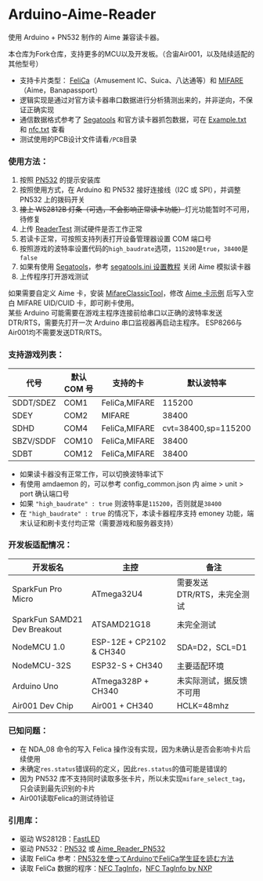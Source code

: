 # Arduino-Aime-Reader

使用 Arduino + PN532 制作的 Aime 兼容读卡器。

本仓库为Fork仓库，支持更多的MCU以及开发板。（合宙Air001，以及陆续适配的其他型号）   

- 支持卡片类型： [FeliCa](https://zh.wikipedia.org/wiki/FeliCa)（Amusement IC、Suica、八达通等）和 [MIFARE](https://zh.wikipedia.org/wiki/MIFARE)（Aime，Banapassport）
- 逻辑实现是通过对官方读卡器串口数据进行分析猜测出来的，并非逆向，不保证正确实现
- 通信数据格式参考了 [Segatools](https://github.com/djhackersdev/segatools) 和官方读卡器抓包数据，可在 [Example.txt](doc/Example.txt) 和 [nfc.txt](https://github.com/djhackersdev/segatools/blob/master/doc/nfc.txt) 查看
- 测试使用的PCB设计文件请看`/PCB`目录

### 使用方法：

1. 按照 [PN532](https://github.com/elechouse/PN532) 的提示安装库
2. 按照使用方式，在 Arduino 和 PN532 接好连接线（I2C 或 SPI），并调整 PN532 上的拨码开关
3. ~~接上 WS2812B 灯条（可选，不会影响正常读卡功能）~~灯光功能暂时不可用，待修复
4. 上传 [ReaderTest](tools/ReaderTest/ReaderTest.ino) 测试硬件是否工作正常
5. 若读卡正常，可按照支持列表打开设备管理器设置 COM 端口号
6. 按照游戏的波特率设置代码的`high_baudrate`选项，`115200`是`true`，`38400`是`false`
7. 如果有使用 [Segatools](https://github.com/djhackersdev/segatools)，参考 [segatools.ini 设置教程](https://github.com/djhackersdev/segatools/blob/master/doc/config/common.md#enable) 关闭 Aime 模拟读卡器
8. 上传程序打开游戏测试

如果需要自定义 Aime 卡，安装 [MifareClassicTool](https://github.com/ikarus23/MifareClassicTool)，修改 [Aime 卡示例](doc/aime示例.mct) 后写入空白 MIFARE UID/CUID 卡，即可刷卡使用。    
某些 Arduino 可能需要在游戏主程序连接前给串口以正确的波特率发送 DTR/RTS，需要先打开一次 Arduino 串口监视器再启动主程序。  ESP8266与Air001均不需要发送DTR/RTS。

### 支持游戏列表：

| 代号        | 默认 COM 号 | 支持的卡          | 默认波特率               |
| --------- | -------- | ------------- | ------------------- |
| SDDT/SDEZ | COM1     | FeliCa,MIFARE | 115200              |
| SDEY      | COM2     | MIFARE        | 38400               |
| SDHD      | COM4     | FeliCa,MIFARE | cvt=38400,sp=115200 |
| SBZV/SDDF | COM10    | FeliCa,MIFARE | 38400               |
| SDBT      | COM12    | FeliCa,MIFARE | 38400               |

- 如果读卡器没有正常工作，可以切换波特率试下
- 有使用 amdaemon 的，可以参考 config_common.json 内 aime > unit > port 确认端口号
- 如果 `"high_baudrate" : true` 则波特率是`115200`，否则就是`38400`
- 在 `"high_baudrate" : true` 的情况下，本读卡器程序支持 emoney 功能，端末认证和刷卡支付均正常（需要游戏和服务器支持）

### 开发板适配情况：

| 开发板名                         | 主控                       | 备注                 |
| ---------------------------- | ------------------------ | ------------------ |
| SparkFun Pro Micro           | ATmega32U4               | 需要发送 DTR/RTS，未完全测试 |
| SparkFun SAMD21 Dev Breakout | ATSAMD21G18              | 未完全测试              |
| NodeMCU 1.0                  | ESP-12E + CP2102 & CH340 | SDA=D2，SCL=D1      |
| NodeMCU-32S                  | ESP32-S + CH340          | 主要适配环境             |
| Arduino Uno                  | ATmega328P + CH340       | 未实际测试，据反馈不可用       |
| Air001 Dev Chip              | Air001 + CH340           | HCLK=48mhz         |

### 已知问题：

- 在 NDA_08 命令的写入 Felica 操作没有实现，因为未确认是否会影响卡片后续使用
- 未确定`res.status`错误码的定义，因此`res.status`的值可能是错误的
- 因为 PN532 库不支持同时读取多张卡片，所以未实现`mifare_select_tag`，只会读到最先识别的卡片
- Air001读取Felica的测试待验证

### 引用库：

- 驱动 WS2812B：[FastLED](https://github.com/FastLED/FastLED)
- 驱动 PN532：[PN532](https://github.com/elechouse/PN532) 或 [Aime_Reader_PN532](https://github.com/Sucareto/Aime_Reader_PN532)
- 读取 FeliCa 参考：[PN532を使ってArduinoでFeliCa学生証を読む方法](https://qiita.com/gpioblink/items/91597a5275862f7ffb3c)
- 读取 FeliCa 数据的程序：[NFC TagInfo](https://play.google.com/store/apps/details?id=at.mroland.android.apps.nfctaginfo)，[NFC TagInfo by NXP](https://play.google.com/store/apps/details?id=com.nxp.taginfolite)
